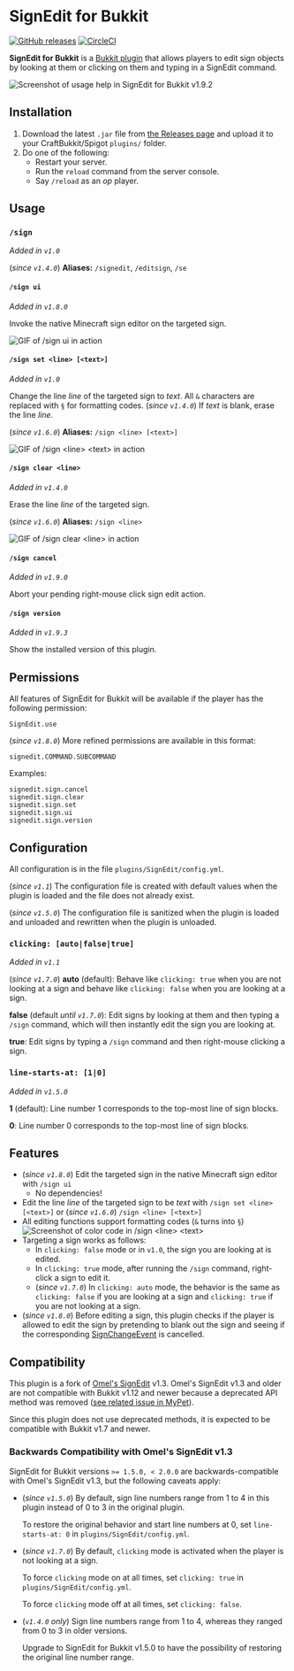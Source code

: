 # SignEdit for Bukkit

[![GitHub releases](https://img.shields.io/github/release/Deltik/SignEdit.svg)](https://github.com/Deltik/SignEdit/releases)
[![CircleCI](https://img.shields.io/circleci/project/github/Deltik/SignEdit.svg)](https://circleci.com/gh/Deltik/SignEdit)

**SignEdit for Bukkit** is a [Bukkit plugin](https://www.spigotmc.org/resources/categories/bukkit.4/) that allows players to edit sign objects by looking at them or clicking on them and typing in a SignEdit command.

![Screenshot of usage help in SignEdit for Bukkit v1.9.2](https://i.imgur.com/HSNhFPB.png)

## Installation

1. Download the latest `.jar` file from [the Releases page](https://github.com/Deltik/SignEdit/releases) and upload it to your CraftBukkit/Spigot `plugins/` folder.
2. Do one of the following:
   - Restart your server.
   - Run the `reload` command from the server console.
   - Say `/reload` as an _op_ player.

## Usage

### `/sign`

_Added in `v1.0`_

(_since `v1.4.0`_) **Aliases:** `/signedit`, `/editsign`, `/se`

#### `/sign ui`

_Added in `v1.8.0`_

Invoke the native Minecraft sign editor on the targeted sign.

![GIF of `/sign ui` in action](https://i.imgur.com/TnVpy2v.gif)

#### `/sign set <line> [<text>]`

_Added in `v1.0`_

Change the line *line* of the targeted sign to *text*.  All `&` characters are replaced with `§` for formatting codes.  (_since `v1.4.0`_) If *text* is blank, erase the line *line*.

(_since `v1.6.0`_) **Aliases:** `/sign <line> [<text>]`

![GIF of `/sign <line> <text>` in action](https://i.imgur.com/B1MNGXv.gif)

#### `/sign clear <line>`

_Added in `v1.4.0`_

Erase the line *line* of the targeted sign.

(_since `v1.6.0`_) **Aliases:** `/sign <line>`

![GIF of `/sign clear <line>` in action](https://i.imgur.com/iVTGLra.gif)

#### `/sign cancel`

_Added in `v1.9.0`_

Abort your pending right-mouse click sign edit action.

#### `/sign version`

_Added in `v1.9.3`_

Show the installed version of this plugin.

## Permissions

All features of SignEdit for Bukkit will be available if the player has the following permission:

    SignEdit.use

(_since `v1.8.0`_) More refined permissions are available in this format:

    signedit.COMMAND.SUBCOMMAND

Examples:

    signedit.sign.cancel
    signedit.sign.clear
    signedit.sign.set
    signedit.sign.ui
    signedit.sign.version

## Configuration

All configuration is in the file `plugins/SignEdit/config.yml`.

(_since `v1.1`_) The configuration file is created with default values when the plugin is loaded and the file does not already exist.

(_since `v1.5.0`_) The configuration file is sanitized when the plugin is loaded and unloaded and rewritten when the plugin is unloaded.

### `clicking: [auto|false|true]`

_Added in `v1.1`_

(_since `v1.7.0`_) **auto** (default): Behave like `clicking: true` when you are not looking at a sign and behave like `clicking: false` when you are looking at a sign.

**false** (default _until `v1.7.0`_): Edit signs by looking at them and then typing a `/sign` command, which will then instantly edit the sign you are looking at.

**true**: Edit signs by typing a `/sign` command and then right-mouse clicking a sign.

### `line-starts-at: [1|0]`

_Added in `v1.5.0`_

**1** (default): Line number 1 corresponds to the top-most line of sign blocks.

**0**: Line number 0 corresponds to the top-most line of sign blocks.

## Features

* (_since `v1.8.0`_) Edit the targeted sign in the native Minecraft sign editor with `/sign ui`
  * No dependencies!
* Edit the line _line_ of the targeted sign to be _text_ with `/sign set <line> [<text>]` or (_since `v1.6.0`_) `/sign <line> [<text>]`
* All editing functions support formatting codes (`&` turns into `§`)
  ![Screenshot of color code in `/sign <line> <text>`](https://i.imgur.com/Cdv7p2t.png)
* Targeting a sign works as follows:
  * In `clicking: false` mode or in `v1.0`, the sign you are looking at is edited.
  * In `clicking: true` mode, after running the `/sign` command, right-click a sign to edit it.
  * (_since `v1.7.0`_) In `clicking: auto` mode, the behavior is the same as `clicking: false` if you are looking at a sign and `clicking: true` if you are not looking at a sign.
* (_since `v1.8.0`_) Before editing a sign, this plugin checks if the player is allowed to edit the sign by pretending to blank out the sign and seeing if the corresponding [SignChangeEvent](https://hub.spigotmc.org/javadocs/bukkit/org/bukkit/event/block/SignChangeEvent.html) is cancelled.

## Compatibility

This plugin is a fork of [Omel's SignEdit](https://www.spigotmc.org/resources/signedit.25485/) v1.3.  Omel's SignEdit v1.3 and older are not compatible with Bukkit v1.12 and newer because a deprecated API method was removed ([see related issue in MyPet](https://github.com/xXKeyleXx/MyPet/issues/1033)).

Since this plugin does not use deprecated methods, it is expected to be compatible with Bukkit v1.7 and newer.

### Backwards Compatibility with Omel's SignEdit v1.3

SignEdit for Bukkit versions `>= 1.5.0, < 2.0.0` are backwards-compatible with Omel's SignEdit v1.3, but the following caveats apply:

* (_since `v1.5.0`_) By default, sign line numbers range from 1 to 4 in this plugin instead of 0 to 3 in the original plugin.

  To restore the original behavior and start line numbers at 0, set `line-starts-at: 0` in `plugins/SignEdit/config.yml`.
* (_since `v1.7.0`_) By default, `clicking` mode is activated when the player is not looking at a sign.

  To force `clicking` mode on at all times, set `clicking: true` in `plugins/SignEdit/config.yml`.

  To force `clicking` mode off at all times, set `clicking: false`.
* (_`v1.4.0` only_) Sign line numbers range from 1 to 4, whereas they ranged from 0 to 3 in older versions.

  Upgrade to SignEdit for Bukkit v1.5.0 to have the possibility of restoring the original line number range.